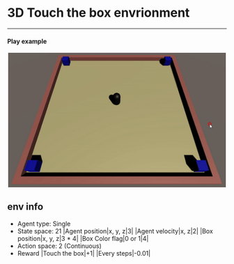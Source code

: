 # 3D Touch the box envrionment

- - -
#### Play example
<div align="center">
    <img src="https://github.com/LeejwUniverse/Unity_Environment_For_RL/blob/master/3D_touchthebox/etc/env_gif.gif" width="500">
</div>

## env info
* Agent type: Single
* State space: 21
|Agent position|x, y, z|3|
|Agent velocity|x, z|2|
|Box position|x, y, z|3 * 4|
|Box Color flag|0 or 1|4|
* Action space: 2 (Continuous)
* Reward
|Touch the box|+1|
|Every steps|-0.01|

